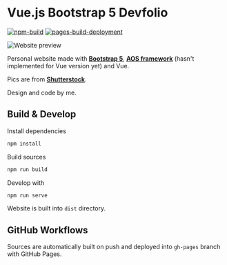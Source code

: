 # Vue.js Bootstrap 5 Devfolio

[![npm-build](https://github.com/xtenzQ/xtenzQ.github.io/actions/workflows/build.yml/badge.svg)](https://github.com/xtenzQ/xtenzQ.github.io/actions/workflows/build.yml)
[![pages-build-deployment](https://github.com/xtenzQ/xtenzQ.github.io/actions/workflows/pages/pages-build-deployment/badge.svg)](https://github.com/xtenzQ/xtenzQ.github.io/actions/workflows/pages/pages-build-deployment)

![Website preview](https://repository-images.githubusercontent.com/190986196/62ae63d6-59b0-499b-b506-58e0e6d0670b)

Personal website made with **[Bootstrap 5](https://github.com/twbs/bootstrap)**, **[AOS framework](https://github.com/michalsnik/aos)** (hasn't implemented for Vue version yet) and Vue.

Pics are from **[Shutterstock](https://www.shutterstock.com/)**.

Design and code by me.

## Build & Develop

Install dependencies
```Bash
npm install
```

Build sources
```Bash
npm run build
```

Develop with
```Bash
npm run serve
```

Website is built into `dist` directory.


## GitHub Workflows

Sources are automatically built on push and deployed into `gh-pages` branch with GitHub Pages.
